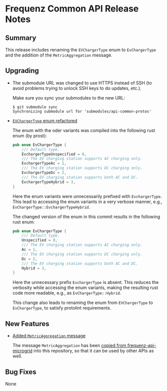 # Frequenz Common API Release Notes

## Summary

This release includes renaming the `EVChargerType` enum to `EvChargerType` and
the addition of the `MetricAggregation` message.

## Upgrading

* The submodule URL was changed to use HTTPS instead of SSH (to avoid problems trying to unlock SSH keys to do updates, etc.).

  Make sure you sync your submodules to the new URL:

  ```console
  $ git submodule sync
  Synchronizing submodule url for 'submodules/api-common-protos'
  ```

* [`EVChargerType` enum refactored](https://github.com/frequenz-floss/frequenz-api-common/pull/21)

  The enum with the oder variants was compiled into the following rust enum
  (by prost):
  ```rust
  pub enum EvChargerType {
      /// Default type.
      EvchargerTypeUnspecified = 0,
      /// The EV charging station supports AC charging only.
      EvchargerTypeAc = 1,
      /// The EV charging station supports DC charging only.
      EvchargerTypeDc = 2,
      /// The EV charging station supports both AC and DC.
      EvchargerTypeHybrid = 3,
  }
  ```
  Here the enum variants were unnecessarily prefixed with `EvchargerType`.
  This lead to accessing the enum variants in a very verbose manner, e.g.,
  `EvChargerType::EvchargerTypeHybrid`.

  The changed version of the enum in this commit results in the following
  rust enum:
  ```rust
  pub enum EvChargerType {
      /// Default type.
      Unspecified = 0,
      /// The EV charging station supports AC charging only.
      Ac = 1,
      /// The EV charging station supports DC charging only.
      Dc = 2,
      /// The EV charging station supports both AC and DC.
      Hybrid = 3,
  }
  ```
  Here the unnecessary prefix `EvchargerType` is absent. This reduces the
  verbosity while accessing the enum variants, making the resulting rust code
  more readable, e.g., as `EvChargerType::Hybrid`.

  This change also leads to renaming the enum from `EVChargerType` to
  `EvChargerType`, to satisfy protolint requirements.
## New Features

* [Added `MetricAggregation` message](https://github.com/frequenz-floss/frequenz-api-common/pull/22)

  The message `MetricAggregation` has been [copied from frequenz-api-microgrid](https://github.com/frequenz-floss/frequenz-api-microgrid/blob/2b316db3d34565fa04445be62700176d07756750/proto/frequenz/api/microgrid/common.proto#L15-L99)
  into this repository, so that it can be used by other APIs as well.

## Bug Fixes

None
